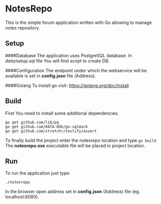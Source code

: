# NotesRepo

This is the simple forum application written with Go allowing to manage notes repository.


## Setup

####Database
The application uses PostgreSQL database.
In *data/setup.sql* file You will find script to create DB.

####Configuration
The endpoint under which the webservice will be available is set in **config.json** file (Address).

####Golang
To install go visit: https://golang.org/doc/install

## Build 
First You need to install some additional dependencies.
``` 
go get github.com/lib/pq
go get github.com/DATA-DOG/go-sqlmock
go get github.com/stretchr/testify/assert 
```


To finally build the project enter the notesrepo location and type ```go build```
The **notesrepo.exe** executable file will be placed in project location.

## Run 
To run the application just type:
```
./notesrepo
```
In the browser open address set in **config.json** (Address) file (eg. localhost:8080).

